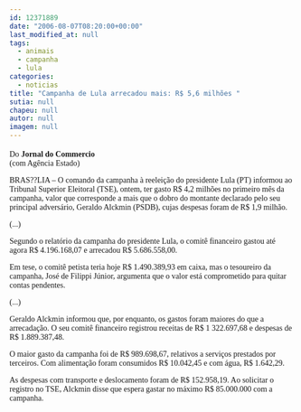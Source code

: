 ```yaml
---
id: 12371889
date: "2006-08-07T08:20:00+00:00"
last_modified_at: null
tags:
  - animais
  - campanha
  - lula
categories:
  - noticias
title: "Campanha de Lula arrecadou mais: R$ 5,6 milhões "
sutia: null
chapeu: null
autor: null
imagem: null
---
```

<p><FONT size=4></p>
<p><P></FONT><FONT face=Verdana>Do <STRONG>Jornal do Commercio<BR></STRONG>(com Agência Estado)</FONT></P></p>
<p><P><FONT face=Verdana>BRAS??LIA – O comando da campanha à reeleição do presidente Lula (PT) informou ao Tribunal Superior Eleitoral (TSE), ontem, ter gasto R$ 4,2 milhões no primeiro mês da campanha, valor que corresponde a mais que o dobro do montante declarado pelo seu principal adversário, Geraldo Alckmin (PSDB), cujas despesas foram de R$ 1,9 milhão.</FONT></P></p>
<p><P><FONT face=Verdana>(...)</FONT></P></p>
<p><P><FONT face=Verdana>Segundo o relatório da campanha do presidente Lula, o comitê financeiro gastou até agora R$ 4.196.168,07 e arrecadou R$ 5.686.558,00. </FONT></P></p>
<p><P><FONT face=Verdana>Em tese, o comitê petista teria hoje R$ 1.490.389,93 em caixa, mas o tesoureiro da campanha, José de Filippi Júnior, argumenta que o valor está comprometido para quitar contas pendentes. </FONT></P></p>
<p><P><FONT face=Verdana>(...)</FONT></P></p>
<p><P><FONT face=Verdana>Geraldo Alckmin informou que, por enquanto, os gastos foram maiores do que a arrecadação. </FONT><FONT face=Verdana>O seu comitê financeiro registrou receitas de R$ 1 322.697,68 e despesas de R$ 1.889.387,48. </FONT></P></p>
<p><P><FONT face=Verdana>O maior gasto da campanha foi de R$ 989.698,67, relativos a serviços prestados por terceiros. Com alimentação foram consumidos R$ 10.042,45 e com água, R$ 1.642,29. </FONT></P></p>
<p><P><FONT face=Verdana>As despesas com transporte e deslocamento foram de R$ 152.958,19. Ao solicitar o registro no TSE, Alckmin disse que espera gastar no máximo R$ 85.000.000 com a campanha.<BR></P></FONT> </p>
